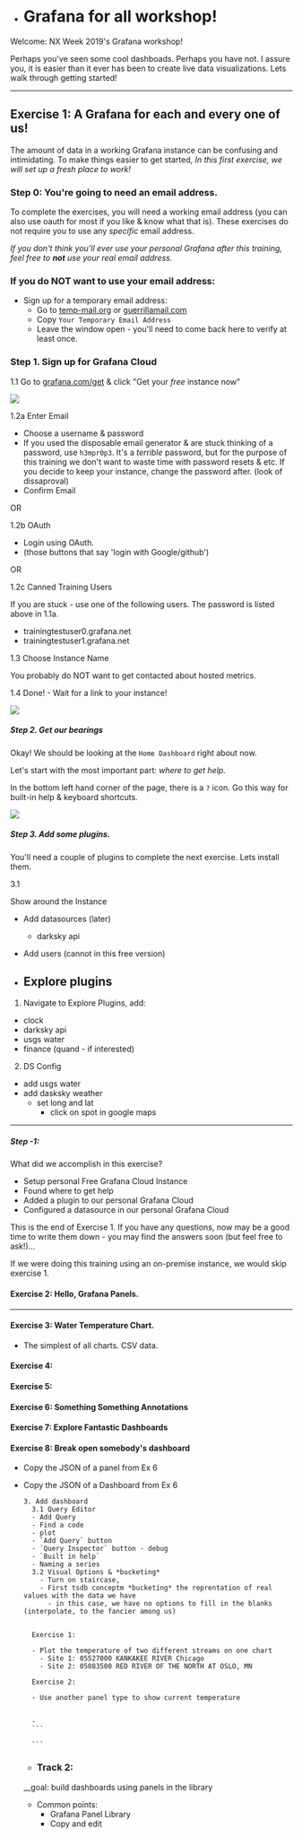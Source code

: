 


- # Grafana for all workshop!

Welcome: NX Week 2019's Grafana workshop!  

Perhaps you've seen some cool dashboads. Perhaps you have not. I assure you, it
is easier than it ever has been to create live data visualizations. Lets walk
through getting started!

---

## Exercise 1: A Grafana for each and every one of us!

The amount of data in a working Grafana instance can be confusing and
intimidating.  To make things easier to get started, *In this first exercise,
we will set up a fresh place to work!*

### Step 0: You're going to need an email address.

To complete the exercises, you will need a working email address (you can
  also use oauth for most if you like & know what that is). These
exercises do not require you to use any *specific* email address.

_If you don't think you'll ever use your personal Grafana after this training,
feel free to **not** use your real email address._

### If you do NOT want to use your email address:

- Sign up for a temporary email address:
  - Go to [temp-mail.org](http://temp-mail.org) or [guerrillamail.com](https://www.guerrillamail.com/)
  - Copy `Your Temporary Email Address`
  - Leave the window open - you'll need to come back here to verify at least once.


### Step 1. Sign up for Grafana Cloud

1.1 Go to [grafana.com/get](https://grafana.com/get) & click "Get your *free* instance now"

![](https://raw.githubusercontent.com/relishcolouredhat/grafana-training-exercises/master/free-instance-button.PNG)


1.2a Enter Email  
  - Choose a username & password
  - If you used the disposable email generator & are stuck thinking of a password, use `h3mpr0p3`. It's a *terrible* password, but for the purpose of this training we don't want to waste time with password resets & etc. If you decide to keep your instance, change the password after. (look of dissaproval)
  - Confirm Email

  OR

1.2b OAuth
  - Login using OAuth.
  - (those buttons that say 'login with Google/github')

  OR

1.2c Canned Training Users

If you are stuck - use one of the following users. The password is listed above in 1.1a.

  - trainingtestuser0.grafana.net
  - trainingtestuser1.grafana.net

1.3 Choose Instance Name

You probably do NOT want to get contacted about hosted metrics.

1.4 Done! - Wait for a link to your instance!

![](https://raw.githubusercontent.com/relishcolouredhat/grafana-training-exercises/master/grafana-is-starting.PNG)


##### Step 2. Get our bearings

Okay! We should be looking at the `Home Dashboard` right about now.

Let's start with the most important part: *where to get help.*

In the bottom left hand corner of the page, there is a `?` icon. Go this way
for built-in help & keyboard shortcuts.

![](https://raw.githubusercontent.com/relishcolouredhat/grafana-training-exercises/master/grafana-is-starting.PNG)

##### Step 3. Add some plugins.

You'll need a couple of plugins to complete the next exercise. Lets install them.

3.1


Show around the Instance
- Add datasources (later)
  - darksky api

- Add users (cannot in this free version)
- Explore plugins
  -

1. Navigate to Explore Plugins, add:
  - clock
  - darksky api
  - usgs water
  - finance (quand - if interested)

2. DS Config
  - add usgs water
  - add dasksky weather
    - set long and lat
      - click on spot in google maps


---

##### Step -1:

What did we accomplish in this exercise?
- Setup personal Free Grafana Cloud Instance
- Found where to get help
- Added a plugin to our personal Grafana Cloud
- Configured a datasource in our personal Grafana Cloud

This is the end of Exercise 1. If you have any questions, now may be a good time
to write them down - you may find the answers soon (but feel free to ask!)...

If we were doing this training using an on-premise instance, we would skip
exercise 1.

#### Exercise 2: Hello, Grafana Panels.

---

#### Exercise 3: Water Temperature Chart.
- The simplest of all charts. CSV data.
#### Exercise 4:
#### Exercise 5:
#### Exercise 6: Something Something Annotations
#### Exercise 7: Explore Fantastic Dashboards
#### Exercise 8: Break open somebody's dashboard
- Copy the JSON of a panel from Ex 6
- Copy the JSON of a Dashboard from Ex 6

      3. Add dashboard
        3.1 Query Editor
        - Add Query
        - Find a code
        - plot
        - `Add Query` button
        - `Query Inspector` button - debug
        - `Built in help`
        - Naming a series
        3.2 Visual Options & *bucketing*
          - Turn on staircase,
          - First tsdb conceptm *bucketing* the reprentation of real values with the data we have
            - in this case, we have no options to fill in the blanks (interpolate, to the fancier among us)


        Exercise 1:

        - Plot the temperature of two different streams on one chart
          - Site 1: 05527000 KANKAKEE RIVER Chicago
          - Site 2: 05083500 RED RIVER OF THE NORTH AT OSLO, MN

        Exercise 2:

        - Use another panel type to show current temperature


        -
        ```

        ```
  - ### Track 2:
  __goal: build dashboards using panels in the library

  - Common points:
    - Grafana Panel Library
    - Copy and edit
